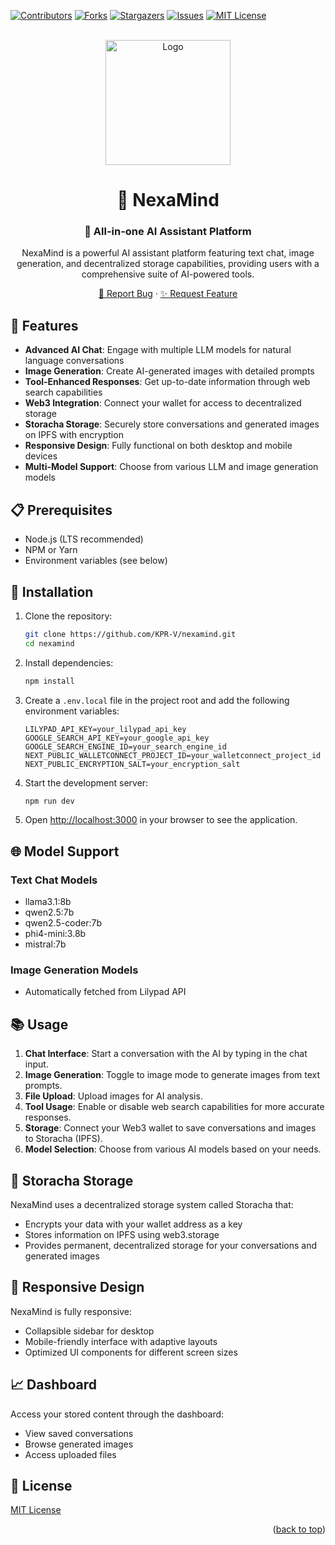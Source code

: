 <a name="readme-top"></a>

[![Contributors][contributors-shield]][contributors-url]
[![Forks][forks-shield]][forks-url]
[![Stargazers][stars-shield]][stars-url]
[![Issues][issues-shield]][issues-url]
[![MIT License][license-shield]][license-url]

<br />
<div align="center">
  <a href="https://nexamind.vercel.app/">
    <img src="" alt="Logo" width="200" height="200">
  </a>

<h1 align="center">🚀 NexaMind</h1>

<h3 align="center">🧠 All-in-one AI Assistant Platform</h3>

  <p align="center">
    NexaMind is a powerful AI assistant platform featuring text chat, image generation, and decentralized storage capabilities, providing users with a comprehensive suite of AI-powered tools.
  </p>
  
  <p align="center">
    <a href="https://github.com/KPR-V/nexamind/issues/new?labels=bug&template=bug-report.md">🐛 Report Bug</a>
    ·
    <a href="https://github.com/KPR-V/nexamind/issues/new?labels=enhancement&template=feature-request.md">✨ Request Feature</a>
  </p>
</div>

## 🌟 Features

- **Advanced AI Chat**: Engage with multiple LLM models for natural language conversations
- **Image Generation**: Create AI-generated images with detailed prompts
- **Tool-Enhanced Responses**: Get up-to-date information through web search capabilities
- **Web3 Integration**: Connect your wallet for access to decentralized storage
- **Storacha Storage**: Securely store conversations and generated images on IPFS with encryption
- **Responsive Design**: Fully functional on both desktop and mobile devices
- **Multi-Model Support**: Choose from various LLM and image generation models


## 📋 Prerequisites

- Node.js (LTS recommended)
- NPM or Yarn
- Environment variables (see below)

## 🔧 Installation

1. Clone the repository:

   ```bash
   git clone https://github.com/KPR-V/nexamind.git
   cd nexamind
   ```

2. Install dependencies:

   ```bash
   npm install
   ```

3. Create a `.env.local` file in the project root and add the following environment variables:

   ```
   LILYPAD_API_KEY=your_lilypad_api_key
   GOOGLE_SEARCH_API_KEY=your_google_api_key
   GOOGLE_SEARCH_ENGINE_ID=your_search_engine_id
   NEXT_PUBLIC_WALLETCONNECT_PROJECT_ID=your_walletconnect_project_id
   NEXT_PUBLIC_ENCRYPTION_SALT=your_encryption_salt
   ```

4. Start the development server:

   ```bash
   npm run dev
   ```

5. Open [http://localhost:3000](http://localhost:3000) in your browser to see the application.

## 🌐 Model Support

### Text Chat Models

- llama3.1:8b
- qwen2.5:7b
- qwen2.5-coder:7b
- phi4-mini:3.8b
- mistral:7b

### Image Generation Models

- Automatically fetched from Lilypad API

## 📚 Usage

1. **Chat Interface**: Start a conversation with the AI by typing in the chat input.
2. **Image Generation**: Toggle to image mode to generate images from text prompts.
3. **File Upload**: Upload images for AI analysis.
4. **Tool Usage**: Enable or disable web search capabilities for more accurate responses.
5. **Storage**: Connect your Web3 wallet to save conversations and images to Storacha (IPFS).
6. **Model Selection**: Choose from various AI models based on your needs.

## 🔐 Storacha Storage

NexaMind uses a decentralized storage system called Storacha that:

- Encrypts your data with your wallet address as a key
- Stores information on IPFS using web3.storage
- Provides permanent, decentralized storage for your conversations and generated images

## 📱 Responsive Design

NexaMind is fully responsive:

- Collapsible sidebar for desktop
- Mobile-friendly interface with adaptive layouts
- Optimized UI components for different screen sizes

## 📈 Dashboard

Access your stored content through the dashboard:

- View saved conversations
- Browse generated images
- Access uploaded files

## 📄 License

[MIT License](LICENSE.txt)


<p align="right">(<a href="#readme-top">back to top</a>)</p>



[contributors-shield]: https://img.shields.io/github/contributors/KPR-V/nexamind.svg?style=for-the-badge
[contributors-url]: https://github.com/KPR-V/nexamind/graphs/contributors
[forks-shield]: https://img.shields.io/github/forks/KPR-V/nexamind.svg?style=for-the-badge
[forks-url]: https://github.com/KPR-V/nexamind/network/members
[stars-shield]: https://img.shields.io/github/stars/KPR-V/nexamind.svg?style=for-the-badge
[stars-url]: https://github.com/KPR-V/nexamind/stargazers
[issues-shield]: https://img.shields.io/github/issues/KPR-V/nexamind.svg?style=for-the-badge
[issues-url]: https://github.com/KPR-V/nexamind/issues
[license-shield]: https://img.shields.io/github/license/KPR-V/nexamind.svg?style=for-the-badge
[license-url]: https://github.com/KPR-V/nexamind/blob/main/LICENSE.txt
